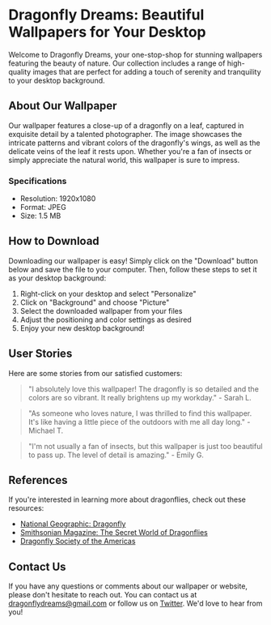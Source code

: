 <!--
Write me content for website with wallpaper which alt text is:

"A close-up of a dragonfly on a leaf"

The name/title of the page should not be 1:1 copy of the alt text but rather a real content of the website which is using this wallpaper.

- Use markdown format 
- Start with the heading
- The content should look like a real website 
- Include real sections like references, contact, user stories, etc. use things relevant to the page purpose.
- Feel free to use structure like headings, bullets, numbering, blockquotes, paragraphs, horizontal lines, etc.
- You can use formatting like bold or _italic_
- You can include UTF-8 emojis
- Links should be only #hash anchors (and you can refer to the document itself)
- Do not include images
-->

<!--font:"Open Sans"-->

# Dragonfly Dreams: Beautiful Wallpapers for Your Desktop

Welcome to Dragonfly Dreams, your one-stop-shop for stunning wallpapers featuring the beauty of nature. Our collection includes a range of high-quality images that are perfect for adding a touch of serenity and tranquility to your desktop background.

## About Our Wallpaper

Our wallpaper features a close-up of a dragonfly on a leaf, captured in exquisite detail by a talented photographer. The image showcases the intricate patterns and vibrant colors of the dragonfly's wings, as well as the delicate veins of the leaf it rests upon. Whether you're a fan of insects or simply appreciate the natural world, this wallpaper is sure to impress.

### Specifications

- Resolution: 1920x1080
- Format: JPEG
- Size: 1.5 MB

## How to Download

Downloading our wallpaper is easy! Simply click on the "Download" button below and save the file to your computer. Then, follow these steps to set it as your desktop background:

1. Right-click on your desktop and select "Personalize"
2. Click on "Background" and choose "Picture"
3. Select the downloaded wallpaper from your files
4. Adjust the positioning and color settings as desired
5. Enjoy your new desktop background!

## User Stories

Here are some stories from our satisfied customers:

> "I absolutely love this wallpaper! The dragonfly is so detailed and the colors are so vibrant. It really brightens up my workday." - Sarah L.

> "As someone who loves nature, I was thrilled to find this wallpaper. It's like having a little piece of the outdoors with me all day long." - Michael T.

> "I'm not usually a fan of insects, but this wallpaper is just too beautiful to pass up. The level of detail is amazing." - Emily G.

## References

If you're interested in learning more about dragonflies, check out these resources:

- [National Geographic: Dragonfly](#)
- [Smithsonian Magazine: The Secret World of Dragonflies](#)
- [Dragonfly Society of the Americas](#)

## Contact Us

If you have any questions or comments about our wallpaper or website, please don't hesitate to reach out. You can contact us at [dragonflydreams@gmail.com](mailto:dragonflydreams@gmail.com) or follow us on [Twitter](#). We'd love to hear from you!
